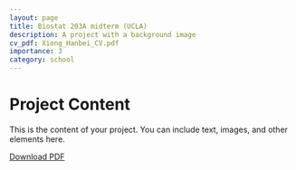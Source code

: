 ```yaml
---
layout: page
title: Biostat 203A midterm (UCLA)
description: A project with a background image
cv_pdf: Xiong_Hanbei_CV.pdf
importance: 3
category: school
---
```


# Project Content

This is the content of your project. You can include text, images, and other elements here.



[Download PDF](/assets/pdf/Xiong_Hanbei_CV.pdf)